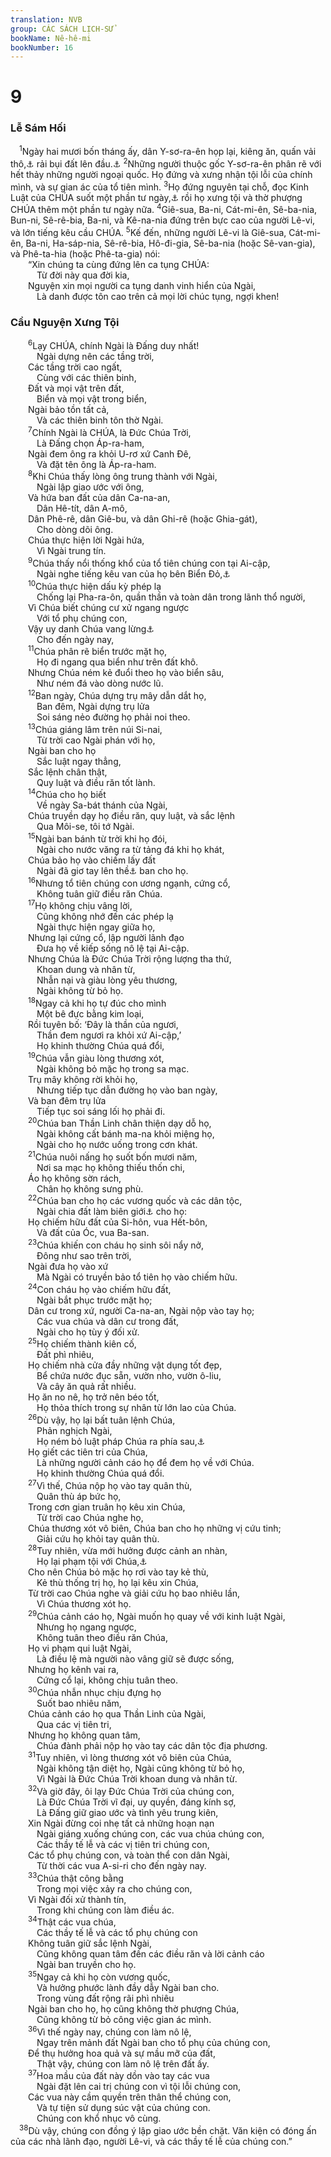 ```yaml
---
translation: NVB
group: CÁC SÁCH LỊCH-SỬ
bookName: Nê-hê-mi 
bookNumber: 16
---
```


<div class="title"><h1>9</h1><h3>Lễ Sám Hối </h3></div>
<span class="verse ne_9_1"> <sup>1</sup>Ngày hai mươi bốn tháng ấy, dân Y-sơ-ra-ên họp lại, kiêng ăn, quấn vải thô,<a data-toggle="tooltip" data-placement="bottom" title="Vải dệt bằng lông dê hoặc lông lạc đà">⚓</a> rải bụi đất lên đầu.<a data-toggle="tooltip" data-placement="bottom" title="Nt: lên người họ">⚓</a></span>
<span class="verse ne_9_2"><sup>2</sup>Những người thuộc gốc Y-sơ-ra-ên phân rẽ với hết thảy những người ngoại quốc. Họ đứng và xưng nhận tội lỗi của chính mình, và sự gian ác của tổ tiên mình. </span>
<span class="verse ne_9_3"><sup>3</sup>Họ đứng nguyên tại chỗ, đọc Kinh Luật của CHÚA suốt một phần tư ngày,<a data-toggle="tooltip" data-placement="bottom" title="Tương đương với ba tiếng đồng hồ">⚓</a> rồi họ xưng tội và thờ phượng CHÚA thêm một phần tư ngày nữa. </span>
<span class="verse ne_9_4"><sup>4</sup>Giê-sua, Ba-ni, Cát-mi-ên, Sê-ba-nia, Bun-ni, Sê-rê-bia, Ba-ni, và Kê-na-nia đứng trên bực cao của người Lê-vi, và lớn tiếng kêu cầu CHÚA. </span>
<span class="verse ne_9_5"><sup>5</sup>Kế đến, những người Lê-vi là Giê-sua, Cát-mi-ên, Ba-ni, Ha-sáp-nia, Sê-rê-bia, Hô-đi-gia, Sê-ba-nia (hoặc Sê-van-gia), và Phê-ta-hia (hoặc Phê-ta-gia) nói: <br/>  “Xin chúng ta cùng đứng lên ca tụng CHÚA: <br/>   Từ đời này qua đời kia, <br/>  Nguyện xin mọi người ca tụng danh vinh hiển của Ngài, <br/>   Là danh được tôn cao trên cả mọi lời chúc tụng, ngợi khen! <br/></span>
<div class="title"><h3>Cầu Nguyện Xưng Tội </h3></div>
<span class="verse ne_9_6">  <sup>6</sup>Lạy CHÚA, chính Ngài là Đấng duy nhất! <br/>   Ngài dựng nên các tầng trời, <br/>  Các tầng trời cao ngất, <br/>   Cùng với các thiên binh, <br/>  Đất và mọi vật trên đất, <br/>   Biển và mọi vật trong biển, <br/>  Ngài bảo tồn tất cả, <br/>   Và các thiên binh tôn thờ Ngài. <br/></span>
<span class="verse ne_9_7">  <sup>7</sup>Chính Ngài là CHÚA, là Đức Chúa Trời, <br/>   Là Đấng chọn Áp-ra-ham, <br/>  Ngài đem ông ra khỏi U-rơ xứ Canh Đê, <br/>   Và đặt tên ông là Áp-ra-ham. <br/></span>
<span class="verse ne_9_8">  <sup>8</sup>Khi Chúa thấy lòng ông trung thành với Ngài, <br/>   Ngài lập giao ước với ông, <br/>  Và hứa ban đất của dân Ca-na-an, <br/>   Dân Hê-tít, dân A-mô, <br/>  Dân Phê-rê, dân Giê-bu, và dân Ghi-rê (hoặc Ghia-gát), <br/>   Cho dòng dõi ông. <br/>  Chúa thực hiện lời Ngài hứa, <br/>   Vì Ngài trung tín. <br/></span>
<span class="verse ne_9_9">  <sup>9</sup>Chúa thấy nổi thống khổ của tổ tiên chúng con tại Ai-cập, <br/>   Ngài nghe tiếng kêu van của họ bên Biển Đỏ,<a data-toggle="tooltip" data-placement="bottom" title="Ctd: Biển Sậy/Lau">⚓</a><br/></span>
<span class="verse ne_9_10">  <sup>10</sup>Chúa thực hiện dấu kỳ phép lạ <br/>   Chống lại Pha-ra-ôn, quần thần và toàn dân trong lãnh thổ người, <br/>  Vì Chúa biết chúng cư xử ngang ngược <br/>   Với tổ phụ chúng con, <br/>  Vậy uy danh Chúa vang lừng<a data-toggle="tooltip" data-placement="bottom" title="Nt: Chúa làm cho Ngài nổi danh">⚓</a><br/>   Cho đến ngày nay, <br/></span>
<span class="verse ne_9_11">  <sup>11</sup>Chúa phân rẽ biển trước mặt họ, <br/>   Họ đi ngang qua biển như trên đất khô. <br/>  Nhưng Chúa ném kẻ đuổi theo họ vào biển sâu, <br/>   Như ném đá vào dòng nước lũ. <br/></span>
<span class="verse ne_9_12">  <sup>12</sup>Ban ngày, Chúa dựng trụ mây dẫn dắt họ, <br/>   Ban đêm, Ngài dựng trụ lửa <br/>   Soi sáng nẻo đường họ phải noi theo. <br/></span>
<span class="verse ne_9_13">  <sup>13</sup>Chúa giáng lâm trên núi Si-nai, <br/>   Từ trời cao Ngài phán với họ, <br/>  Ngài ban cho họ <br/>   Sắc luật ngay thẳng, <br/>  Sắc lệnh chân thật, <br/>   Quy luật và điều răn tốt lành. <br/></span>
<span class="verse ne_9_14">  <sup>14</sup>Chúa cho họ biết <br/>   Về ngày Sa-bát thánh của Ngài, <br/>  Chúa truyền dạy họ điều răn, quy luật, và sắc lệnh <br/>   Qua Môi-se, tôi tớ Ngài. <br/></span>
<span class="verse ne_9_15">  <sup>15</sup>Ngài ban bánh từ trời khi họ đói, <br/>   Ngài cho nước văng ra từ tảng đá khi họ khát, <br/>  Chúa bảo họ vào chiếm lấy đất <br/>   Ngài đã giơ tay lên thề<a data-toggle="tooltip" data-placement="bottom" title="Nt: không có từ thề">⚓</a> ban cho họ. <br/></span>
<span class="verse ne_9_16">  <sup>16</sup>Nhưng tổ tiên chúng con ương ngạnh, cứng cổ, <br/>   Không tuân giữ điều răn Chúa. <br/></span>
<span class="verse ne_9_17">  <sup>17</sup>Họ không chịu vâng lời, <br/>   Cũng không nhớ đến các phép lạ <br/>   Ngài thực hiện ngay giữa họ, <br/>  Nhưng lại cứng cổ, lập người lãnh đạo <br/>   Đưa họ về kiếp sống nô lệ tại Ai-cập. <br/>  Nhưng Chúa là Đức Chúa Trời rộng lượng tha thứ, <br/>   Khoan dung và nhân từ, <br/>   Nhẫn nại và giàu lòng yêu thương, <br/>   Ngài không từ bỏ họ. <br/></span>
<span class="verse ne_9_18">  <sup>18</sup>Ngay cả khi họ tự đúc cho mình <br/>   Một bê đực bằng kim loại, <br/>  Rồi tuyên bố: ‘Đây là thần của ngươi, <br/>   Thần đem ngươi ra khỏi xứ Ai-cập,’ <br/>   Họ khinh thường Chúa quá đổi, <br/></span>
<span class="verse ne_9_19">  <sup>19</sup>Chúa vẫn giàu lòng thương xót, <br/>   Ngài không bỏ mặc họ trong sa mạc. <br/>  Trụ mây không rời khỏi họ, <br/>   Nhưng tiếp tục dẫn đường họ vào ban ngày, <br/>  Và ban đêm trụ lửa <br/>   Tiếp tục soi sáng lối họ phải đi. <br/></span>
<span class="verse ne_9_20">  <sup>20</sup>Chúa ban Thần Linh chân thiện dạy dỗ họ, <br/>   Ngài không cất bánh ma-na khỏi miệng họ, <br/>   Ngài cho họ nước uống trong cơn khát. <br/></span>
<span class="verse ne_9_21">  <sup>21</sup>Chúa nuôi nấng họ suốt bốn mươi năm, <br/>   Nơi sa mạc họ không thiếu thốn chi, <br/>  Áo họ không sờn rách, <br/>   Chân họ không sưng phù. <br/></span>
<span class="verse ne_9_22">  <sup>22</sup>Chúa ban cho họ các vương quốc và các dân tộc, <br/>   Ngài chia đất làm biên giới<a data-toggle="tooltip" data-placement="bottom" title="MT: cạnh, góc">⚓</a> cho họ: <br/>  Họ chiếm hữu đất của Si-hôn, vua Hết-bôn, <br/>   Và đất của Óc, vua Ba-san. <br/></span>
<span class="verse ne_9_23">  <sup>23</sup>Chúa khiến con cháu họ sinh sôi nẩy nở, <br/>   Đông như sao trên trời, <br/>  Ngài đưa họ vào xứ <br/>   Mà Ngài có truyền bảo tổ tiên họ vào chiếm hữu. <br/></span>
<span class="verse ne_9_24">  <sup>24</sup>Con cháu họ vào chiếm hữu đất, <br/>   Ngài bắt phục trước mặt họ; <br/>  Dân cư trong xứ, người Ca-na-an, Ngài nộp vào tay họ; <br/>   Các vua chúa và dân cư trong đất, <br/>   Ngài cho họ tùy ý đối xử. <br/></span>
<span class="verse ne_9_25">  <sup>25</sup>Họ chiếm thành kiên cố, <br/>   Đất phì nhiêu, <br/>  Họ chiếm nhà cửa đầy những vật dụng tốt đẹp, <br/>   Bể chứa nước đục sẵn, vườn nho, vườn ô-liu, <br/>   Và cây ăn quả rất nhiều. <br/>  Họ ăn no nê, họ trở nên béo tốt, <br/>   Họ thỏa thích trong sự nhân từ lớn lao của Chúa. <br/></span>
<span class="verse ne_9_26">  <sup>26</sup>Dù vậy, họ lại bất tuân lệnh Chúa, <br/>   Phản nghịch Ngài, <br/>   Họ ném bỏ luật pháp Chúa ra phía sau,<a data-toggle="tooltip" data-placement="bottom" title="Nt: ra sau lưng họ">⚓</a><br/>  Họ giết các tiên tri của Chúa, <br/>   Là những người cảnh cáo họ để đem họ về với Chúa. <br/>   Họ khinh thường Chúa quá đổi. <br/></span>
<span class="verse ne_9_27">  <sup>27</sup>Vì thế, Chúa nộp họ vào tay quân thù, <br/>   Quân thù áp bức họ, <br/>  Trong cơn gian truân họ kêu xin Chúa, <br/>   Từ trời cao Chúa nghe họ, <br/>  Chúa thương xót vô biên, Chúa ban cho họ những vị cứu tinh; <br/>   Giải cứu họ khỏi tay quân thù. <br/></span>
<span class="verse ne_9_28">  <sup>28</sup>Tuy nhiên, vừa mới hưởng được cảnh an nhàn, <br/>   Họ lại phạm tội với Chúa,<a data-toggle="tooltip" data-placement="bottom" title="Nt: làm điều ác trước mặt Chúa">⚓</a><br/>  Cho nên Chúa bỏ mặc họ rơi vào tay kẻ thù, <br/>   Kẻ thù thống trị họ, họ lại kêu xin Chúa, <br/>  Từ trời cao Chúa nghe và giải cứu họ bao nhiêu lần, <br/>   Vì Chúa thương xót họ. <br/></span>
<span class="verse ne_9_29">  <sup>29</sup>Chúa cảnh cáo họ, Ngài muốn họ quay về với kinh luật Ngài, <br/>   Nhưng họ ngang ngược, <br/>   Không tuân theo điều răn Chúa, <br/>  Họ vi phạm qui luật Ngài, <br/>   Là điều lệ mà người nào vâng giữ sẽ được sống, <br/>  Nhưng họ kênh vai ra, <br/>   Cứng cổ lại, không chịu tuân theo. <br/></span>
<span class="verse ne_9_30">  <sup>30</sup>Chúa nhẫn nhục chịu đựng họ <br/>   Suốt bao nhiêu năm, <br/>  Chúa cảnh cáo họ qua Thần Linh của Ngài, <br/>   Qua các vị tiên tri, <br/>  Nhưng họ không quan tâm, <br/>   Chúa đành phải nộp họ vào tay các dân tộc địa phương. <br/></span>
<span class="verse ne_9_31">  <sup>31</sup>Tuy nhiên, vì lòng thương xót vô biên của Chúa, <br/>   Ngài không tận diệt họ, Ngài cũng không từ bỏ họ, <br/>   Vì Ngài là Đức Chúa Trời khoan dung và nhân từ. <br/></span>
<span class="verse ne_9_32">  <sup>32</sup>Và giờ đây, ôi lạy Đức Chúa Trời của chúng con, <br/>   Là Đức Chúa Trời vĩ đại, uy quyền, đáng kính sợ, <br/>   Là Đấng giữ giao ước và tình yêu trung kiên, <br/>  Xin Ngài đừng coi nhẹ tất cả những hoạn nạn <br/>   Ngài giáng xuống chúng con, các vua chúa chúng con, <br/>   Các thầy tế lễ và các vị tiên tri chúng con, <br/>  Các tổ phụ chúng con, và toàn thể con dân Ngài, <br/>   Từ thời các vua A-si-ri cho đến ngày nay. <br/></span>
<span class="verse ne_9_33">  <sup>33</sup>Chúa thật công bằng <br/>   Trong mọi việc xảy ra cho chúng con, <br/>  Vì Ngài đối xử thành tín, <br/>   Trong khi chúng con làm điều ác. <br/></span>
<span class="verse ne_9_34">  <sup>34</sup>Thật các vua chúa, <br/>   Các thầy tế lễ và các tổ phụ chúng con <br/>  Không tuân giữ sắc lệnh Ngài, <br/>   Cũng không quan tâm đến các điều răn và lời cảnh cáo <br/>   Ngài ban truyền cho họ. <br/></span>
<span class="verse ne_9_35">  <sup>35</sup>Ngay cả khi họ còn vương quốc, <br/>   Và hưởng phước lành đầy dẫy Ngài ban cho. <br/>   Trong vùng đất rộng rãi phì nhiêu <br/>  Ngài ban cho họ, họ cũng không thờ phượng Chúa, <br/>   Cũng không từ bỏ công việc gian ác mình. <br/></span>
<span class="verse ne_9_36">  <sup>36</sup>Vì thế ngày nay, chúng con làm nô lệ, <br/>   Ngay trên mảnh đất Ngài ban cho tổ phụ của chúng con, <br/>  Để thụ hưởng hoa quả và sự mầu mỡ của đất, <br/>   Thật vậy, chúng con làm nô lệ trên đất ấy. <br/></span>
<span class="verse ne_9_37">  <sup>37</sup>Hoa mầu của đất này dồn vào tay các vua <br/>   Ngài đặt lên cai trị chúng con vì tội lỗi chúng con, <br/>  Các vua này cầm quyền trên thân thể chúng con, <br/>   Và tự tiện sử dụng súc vật của chúng con. <br/>   Chúng con khổ nhục vô cùng. <br/></span>
<span class="verse ne_9_38"> <sup>38</sup>Dù vậy, chúng con đồng ý lập giao ước bền chặt. Văn kiện có đóng ấn của các nhà lãnh đạo, người Lê-vi, và các thầy tế lễ của chúng con.” <br/></span>
